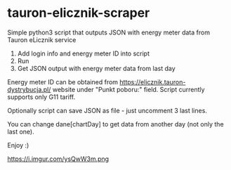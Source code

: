 # tauron-elicznik-scraper
Simple python3 script that outputs JSON with energy meter data from Tauron eLicznik service

1. Add login info and energy meter ID into script
2. Run
3. Get JSON output with energy meter data from last day

Energy meter ID can be obtained from https://elicznik.tauron-dystrybucja.pl/ website under "Punkt poboru:" field.
Script currently supports only G11 tariff.

Optionally script can save JSON as file - just uncomment 3 last lines.

You can change dane[chartDay] to get data from another day (not only the last one).

Enjoy :)

https://i.imgur.com/ysQwW3m.png
